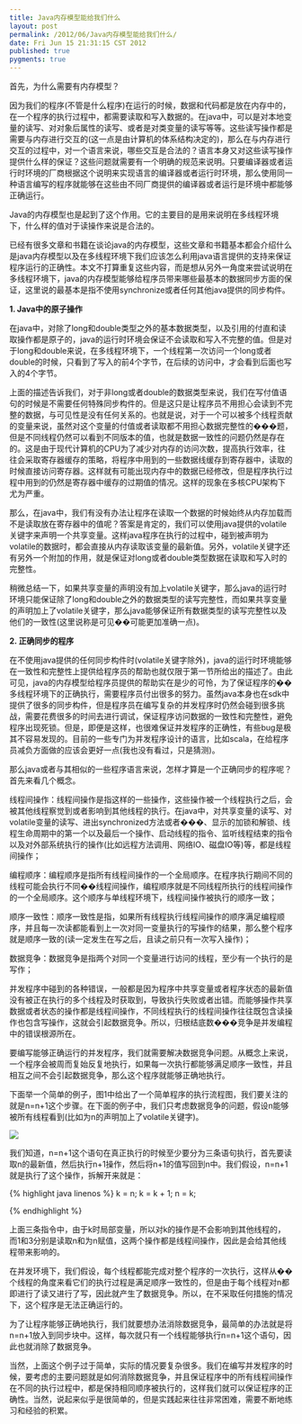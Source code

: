 ```yaml
---
title: Java内存模型能给我们什么
layout: post
permalink: /2012/06/Java内存模型能给我们什么/
date: Fri Jun 15 21:31:15 CST 2012
published: true
pygments: true
---
```


首先，为什么需要有内存模型？

因为我们的程序(不管是什么程序)在运行的时候，数据和代码都是放在内存中的，在一个程序的执行过程中，都需要读取和写入数据的。在java中，可以是对本地变量的读写、对对象后属性的读写、或者是对类变量的读写等等。这些读写操作都是需要与内存进行交互的(这一点是由计算机的体系结构决定的)，那么在与内存进行交互的过程中，对一个语言来说，哪些交互是合法的？语言本身又对这些读写操作提供什么样的保证？这些问题就需要有一个明确的规范来说明。只要编译器或者运行时环境的厂商根据这个说明来实现语言的编译器或者运行时环境，那么使用同一种语言编写的程序就能够在这些由不同厂商提供的编译器或者运行是环境中都能够正确运行。

Java的内存模型也是起到了这个作用。它的主要目的是用来说明在多线程环境下，什么样的值对于读操作来说是合法的。

已经有很多文章和书籍在谈论java的内存模型，这些文章和书籍基本都会介绍什么是java内存模型以及在多线程环境下我们应该怎么利用java语言提供的支持来保证程序运行的正确性。本文不打算重复这些内容，而是想从另外一角度来尝试说明在多线程环境下，java的内存模型能够给程序员带来哪些最基本的数据同步方面的保证，这里说的最基本是指不使用synchronize或者任何其他java提供的同步构件。



<strong>
1. Java中的原子操作
</strong>


在java中，对除了long和double类型之外的基本数据类型，以及引用的付直和读取操作都是原子的，java的运行时环境会保证不会读取和写入不完整的值。但是对于long和double来说，在多线程环境下，一个线程第一次访问一个long或者double的时候，只看到了写入的前4个字节，在后续的访问中，才会看到后面也写入的4个字节。

上面的描述告诉我们，对于非long或者double的数据类型来说，我们在写付值语句的时候是不需要任何特殊同步构件的。但是这只是让程序员不用担心会读到不完整的数据，与可见性是没有任何关系的。也就是说，对于一个可以被多个线程贡献的变量来说，虽然对这个变量的付值或者读取都不用担心数据完整性的���题，但是不同线程仍然可以看到不同版本的值，也就是数据一致性的问题仍然是存在的。这是由于现代计算机的CPU为了减少对内存的访问次数，提高执行效率，往往会采取寄存器缓存的策略，将程序中用到的一些数据线缓存到寄存器中，读取的时候直接访问寄存器。这样就有可能出现内存中的数据已经修改，但是程序执行过程中用到的仍然是寄存器中缓存的过期值的情况。这样的现象在多核CPU架构下尤为严重。

那么，在java中，我们有没有办法让程序在读取一个数据的时候始终从内存加载而不是读取放在寄存器中的值呢？答案是肯定的，我们可以使用java提供的volatile关键字来声明一个共享变量。这样java程序在执行的过程中，碰到被声明为volatile的数据时，都会直接从内存读取该变量的最新值。另外，volatile关键字还有另外一个附加的作用，就是保证对long或者double类型数据在读取和写入时的完整性。

稍微总结一下，如果共享变量的声明没有加上volatile关键字，那么java的运行时环境只能保证除了long和double之外的数据类型的读写完整性，而如果共享变量的声明加上了volatile关键字，那么java能够保证所有数据类型的读写完整性以及他们的一致性(这里说称是可见��可能更加准确一点)。



<strong>
2. 正确同步的程序
</strong>


在不使用java提供的任何同步构件时(volatile关键字除外)，java的运行时环境能够在一致性和完整性上提供给程序员的帮助也就仅限于第一节所给出的描述了。由此可见，java的内存模型给程序员提供的帮助实在是少的可怜，为了保证程序的��多线程环境下的正确执行，需要程序员付出很多的努力。虽然java本身也在sdk中提供了很多的同步构件，但是程序员在编写复杂的并发程序时仍然会碰到很多挑战，需要花费很多的时间去进行调试，保证程序访问数据的一致性和完整性，避免程序出现死锁。但是，即便是这样，也很难保证并发程序的正确性，有些bug是极其不容易发现的。目前的一些专门为并发程序设计的语言，比如scala，在给程序员减负方面做的应该会更好一点(我也没有看过，只是猜测)。

那么java或者与其相似的一些程序语言来说，怎样才算是一个正确同步的程序呢？首先来看几个概念。

线程间操作：线程间操作是指这样的一些操作，这些操作被一个线程执行之后，会被其他线程察觉到或者影响到其他线程的执行。在java中，对共享变量的读写、对volatile变量的读写、进出synchronized方法或者���、显示的加锁和解锁、线程生命周期中的第一个以及最后一个操作、启动线程的指令、监听线程结束的指令以及对外部系统执行的操作(比如远程方法调用、网络IO、磁盘IO等)等，都是线程间操作；

编程顺序：编程顺序是指所有线程间操作的一个全局顺序。在程序执行期间不同的线程可能会执行不同��线程间操作，编程顺序就是不同线程所执行的线程间操作的一个全局顺序。这个顺序与单线程环境下，线程间操作被执行的顺序一致；

顺序一致性：顺序一致性是指，如果所有线程执行线程间操作的顺序满足编程顺序，并且每一次读都能看到上一次对同一变量执行的写操作的结果，那么整个程序就是顺序一致的(读一定发生在写之后，且读之前只有一次写入操作)；

数据竞争：数据竞争是指两个对同一个变量进行访问的线程，至少有一个执行的是写作；

并发程序中碰到的各种错误，一般都是因为程序中共享变量或者程序状态的最新值没有被正在执行的多个线程及时获取到，导致执行失败或者出错。而能够操作共享数据或者状态的操作都是线程间操作，不同线程执行的线程间操作往往既包含读操作也包含写操作，这就会引起数据竞争。所以，归根结底数���竞争是并发编程中的错误根源所在。

要编写能够正确运行的并发程序，我们就需要解决数据竞争问题。从概念上来说，一个程序会被周而复始反复地执行，如果每一次执行都能够满足顺序一致性，并且相互之间不会引起数据竞争，那么这个程序就能够正确地执行。

下面举一个简单的例子，图1中给出了一个简单程序的执行流程图，我们要关注的就是n=n+1这个步骤。在下面的例子中，我们只考虑数据竞争的问题，假设n能够被所有线程看到(比如为n的声明加上了volatile关键字)。

<img src="http://dl.iteye.com/upload/attachment/0069/8722/d1d70c62-6d3d-3beb-8aa9-14fe7b37a9c9.png" />


我们知道，n=n+1这个语句在真正执行的时候至少要分为三条语句执行，首先要读取n的最新值，然后执行n+1操作，然后将n+1的值写回到n中。我们假设，n=n+1就是执行了这个操作，拆解开来就是：

{% highlight java linenos %}
	k = n;
	k = k + 1;
	n = k;

{% endhighlight %}


上面三条指令中，由于k时局部变量，所以对k的操作是不会影响到其他线程的，而1和3分别是读取n和为n赋值，这两个操作都是线程间操作，因此是会给其他线程带来影响的。

在并发环境下，我们假设，每个线程都能完成对整个程序的一次执行，这样从��个线程的角度来看它们的执行过程是满足顺序一致性的，但是由于每个线程对n都即进行了读又进行了写，因此就产生了数据竞争。所以，在不采取任何措施的情况下，这个程序是无法正确运行的。

为了让程序能够正确地执行，我们就要想办法消除数据竞争，最简单的办法就是将n=n+1放入到同步块中。这样，每次就只有一个线程能够执行n=n+1这个语句，因此也就消除了数据竞争。

当然，上面这个例子过于简单，实际的情况要复杂很多。我们在编写并发程序的时候，要考虑的主要问题就是如何消除数据竞争，并且保证程序中的所有线程间操作在不同的执行过程中，都是保持相同顺序被执行的，这样我们就可以保证程序的正确性。当然，说起来似乎是很简单的，但是实践起来往往非常困难，需要不断地练习和经验的积累。
